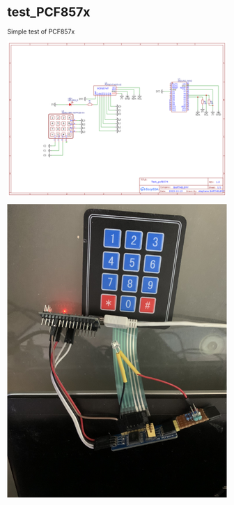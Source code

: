 # test_PCF857x

Simple test of PCF857x


![Schematic](hw/Schematic_pcf8574_keyboard_2023-12-13.png)

![Photo](hw/IMG_0209.jpg)